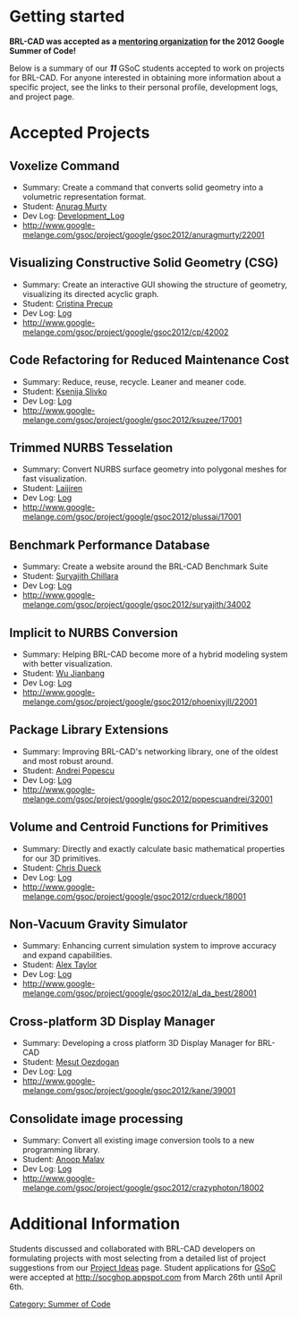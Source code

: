 # Getting started

**BRL-CAD was accepted as a [mentoring
organization](http://www.google-melange.com/gsoc/org/google/gsoc2012/brlcad)
for the 2012 Google Summer of Code!**

Below is a summary of our ***11*** GSoC students accepted to work on
projects for BRL-CAD. For anyone interested in obtaining more
information about a specific project, see the links to their personal
profile, development logs, and project page.

# Accepted Projects

## Voxelize Command

-   Summary: Create a command that converts solid geometry into a
    volumetric representation format.
-   Student: [Anurag Murty](/wiki/user/Anuragmurty)
-   Dev Log: [Development_Log](/wiki/user/Anuragmurty.md#Development_Log)
-   <http://www.google-melange.com/gsoc/project/google/gsoc2012/anuragmurty/22001>

## Visualizing Constructive Solid Geometry (CSG)

-   Summary: Create an interactive GUI showing the structure of
    geometry, visualizing its directed acyclic graph.
-   Student: [Cristina Precup](/wiki/user/Cprecup)
-   Dev Log: [Log](/wiki/user/Cprecup/GSoC2012_progress)
-   <http://www.google-melange.com/gsoc/project/google/gsoc2012/cp/42002>

## Code Refactoring for Reduced Maintenance Cost

-   Summary: Reduce, reuse, recycle. Leaner and meaner code.
-   Student: [Ksenija Slivko](/wiki/user/Ksuzee)
-   Dev Log: [Log](/wiki/user/Ksuzee/Reports)
-   <http://www.google-melange.com/gsoc/project/google/gsoc2012/ksuzee/17001>

## Trimmed NURBS Tesselation

-   Summary: Convert NURBS surface geometry into polygonal meshes for
    fast visualization.
-   Student: [Laijiren](/wiki/user/Plussai)
-   Dev Log: [Log](/wiki/user/Plussai/GSoC_2012_log)
-   <http://www.google-melange.com/gsoc/project/google/gsoc2012/plussai/17001>

## Benchmark Performance Database

-   Summary: Create a website around the BRL-CAD Benchmark Suite
-   Student: [Suryajith Chillara](/wiki/user/Stattrav)
-   Dev Log: [Log](/wiki/user/Stattrav/GSoC2012_log)
-   <http://www.google-melange.com/gsoc/project/google/gsoc2012/suryajith/34002>

## Implicit to NURBS Conversion

-   Summary: Helping BRL-CAD become more of a hybrid modeling system
    with better visualization.
-   Student: [Wu Jianbang](/wiki/user/Phoenix)
-   Dev Log: [Log](/wiki/user/Phoenix/GSoc2012/Reports)
-   <http://www.google-melange.com/gsoc/project/google/gsoc2012/phoenixyjll/22001>

## Package Library Extensions

-   Summary: Improving BRL-CAD's networking library, one of the oldest
    and most robust around.
-   Student: [Andrei Popescu](/wiki/user/Popescu.andrei1991)
-   Dev Log: [Log](/wiki/user/Popescu.andrei1991.md#GsoC_2012_progress)
-   <http://www.google-melange.com/gsoc/project/google/gsoc2012/popescuandrei/32001>

## Volume and Centroid Functions for Primitives

-   Summary: Directly and exactly calculate basic mathematical
    properties for our 3D primitives.
-   Student: [Chris Dueck](/wiki/user/Crdueck)
-   Dev Log: [Log](/wiki/user/Crdueck/log)
-   <http://www.google-melange.com/gsoc/project/google/gsoc2012/crdueck/18001>

## Non-Vacuum Gravity Simulator

-   Summary: Enhancing current simulation system to improve accuracy and
    expand capabilities.
-   Student: [Alex Taylor](/wiki/user/Al_Da_Best)
-   Dev Log: [Log](/wiki/user/Al_Da_Best/devlog)
-   <http://www.google-melange.com/gsoc/project/google/gsoc2012/al_da_best/28001>

## Cross-platform 3D Display Manager

-   Summary: Developing a cross platform 3D Display Manager for BRL-CAD
-   Student: [Mesut Oezdogan](/wiki/user/Mesut)
-   Dev Log: [Log](/wiki/user/Mesut/Reports)
-   <http://www.google-melange.com/gsoc/project/google/gsoc2012/kane/39001>

## Consolidate image processing

-   Summary: Convert all existing image conversion tools to a new
    programming library.
-   Student: [Anoop Malav](/wiki/user/Anoop)
-   Dev Log: [Log](/wiki/user/Anoop/Logs)
-   <http://www.google-melange.com/gsoc/project/google/gsoc2012/crazyphoton/18002>

# Additional Information

Students discussed and collaborated with BRL-CAD developers on
formulating projects with most selecting from a detailed list of
project suggestions from our [Project Ideas](Project_Ideas.md)
page. Student applications for [GSoC](../Google_Summer_of_Code.md)
were accepted at <http://socghop.appspot.com> from March 26th until
April 6th.

[Category: Summer of Code](Category:_Summer_of_Code.md)
